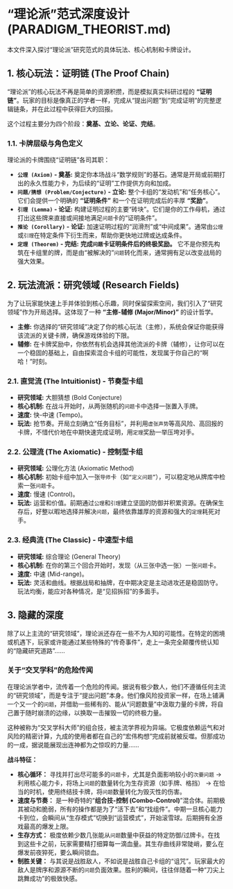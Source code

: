 # “理论派”范式深度设计 (PARADIGM_THEORIST.md)

本文件深入探讨“理论派”研究范式的具体玩法、核心机制和卡牌设计。

## 1. 核心玩法：证明链 (The Proof Chain)

“理论派”的核心玩法不再是简单的资源积攒，而是模拟真实科研过程的 **“证明链”**。玩家的目标是像真正的学者一样，完成从“提出问题”到“完成证明”的完整逻辑链条，并在此过程中获得巨大的回报。

这个过程主要分为四个阶段：**奠基、立论、论证、完结**。

### 1.1. 卡牌层级与角色定义

理论派的卡牌围绕“证明链”各司其职：

- **`公理 (Axiom)` - 奠基:** 奠定你本场战斗“数学规则”的基石。通常是开局或前期打出的永久性能力卡，为后续的“证明”工作提供方向和加成。
- **`问题/猜想 (Problem/Conjecture)` - 立论:** 整个卡组的“发动机”和“任务核心”。它们会提供一个明确的 **“证明条件”** 和一个在证明完成后的丰厚 **“奖励”**。
- **`引理 (Lemma)` - 论证:** 构建证明过程的主要“砖块”。它们是你的工作母机，通过打出这些牌来直接或间接地满足`问题`卡的“证明条件”。
- **`推论 (Corollary)` - 论证:** 加速证明过程的“润滑剂”或“中间成果”。通常由`公理`或`引理`在特定条件下衍生而来，帮助你更快地过牌或达成条件。
- **`定理 (Theorem)` - 完结:** **完成`问题`卡证明条件后的终极奖励。** 它不是你预先构筑在卡组里的牌，而是由“被解决的”`问题`转化而来，通常拥有足以改变战局的强大效果。

## 2. 玩法流派：研究领域 (Research Fields)

为了让玩家能快速上手并体验到核心乐趣，同时保留探索空间，我们引入了“研究领域”作为开局选择。这体现了一种 **“主修-辅修 (Major/Minor)”** 的设计哲学。

- **主修:** 你选择的“研究领域”决定了你的核心玩法（主修），系统会保证你能获得该流派的关键卡牌，确保游戏体验的下限。
- **辅修:** 在卡牌奖励中，你依然有机会选择其他流派的卡牌（辅修），让你可以在一个稳固的基础上，自由探索混合卡组的可能性，发现属于你自己的“啊哈！”时刻。

### 2.1. 直觉流 (The Intuitionist) - 节奏型卡组

- **研究领域:** 大胆猜想 (Bold Conjecture)
- **核心机制:** 在战斗开始时，从两张随机的`问题`卡中选择一张置入手牌。
- **速度:** 快-中速 (Tempo)。
- **玩法:** 抢节奏。开局立刻确立“任务目标”，并利用`虚张声势`等高风险、高回报的卡牌，不惜代价地在中期快速完成证明，用`定理`奖励一举压垮对手。

### 2.2. 公理流 (The Axiomatic) - 控制型卡组

- **研究领域:** 公理化方法 (Axiomatic Method)
- **核心机制:** 初始卡组中加入一张`导师`卡（如`“定义问题”`），可以稳定地从牌库中检索一张`问题`卡。
- **速度:** 慢速 (Control)。
- **玩法:** 运营和价值。前期通过`公理`和`引理`建立坚固的防御并积累资源。在确保生存后，好整以暇地选择并解决`问题`，最终依靠雄厚的资源和强大的`定理`耗死对手。

### 2.3. 经典流 (The Classic) - 中速型卡组

- **研究领域:** 综合理论 (General Theory)
- **核心机制:** 在你的第三个回合开始时，发现（从三张中选一张）一张`问题`卡。
- **速度:** 中速 (Mid-range)。
- **玩法:** 灵活和曲线。根据战局和抽牌，在中期决定是主动进攻还是稳固防守。玩法均衡，能应对各种情况，是“见招拆招”的多面手。

## 3. 隐藏的深度

除了以上主流的“研究领域”，理论派还存在一些不为人知的可能性。在特定的困境或机遇下，玩家或许能通过某些特殊的“传奇事件”，走上一条完全颠覆传统认知的“隐藏研究道路”……

### 关于“交叉学科”的危险传闻
在理论派学者中，流传着一个危险的传闻。据说有极少数人，他们不遵循任何主流的“研究领域”，而是专注于“提出问题”本身。他们像风险投资家一样，在场上铺满一个又一个的`问题`，并借助一些稀有的、能从“问题数量”中汲取力量的卡牌，将自己置于随时崩溃的边缘，以换取一击摧毁一切的终极力量。

这种被称为“交叉学科大师”的组合技，被主流学界视为异端。它极度依赖运气和对风险的精密计算，九成的使用者都在自己的“宏伟构想”完成前就被反噬。但那成功的一成，据说能展现出连神都为之惊叹的力量……

**战斗特征：**
- **核心循环：** 寻找并打出尽可能多的`问题`卡，尤其是负面影响较小的`次要问题` -> 利用核心能力卡，将场上`问题`的数量转化为生存资源（如手牌、格挡） -> 在恰当的时机，使用终结技卡牌，将`问题`数量转化为毁灭性的伤害。
- **速度与节奏：** 是一种奇特的“**组合技-控制 (Combo-Control)**”混合体。前期极其被动和脆弱，所有的操作都是为了“活下去”和“找组件”。中期一旦核心能力卡到位，会瞬间从“生存模式”切换到“运营模式”，开始滚雪球。后期拥有全游戏最高的爆发上限。
- **生存方式：** 极度依赖少数几张能从`问题`数量中获益的特定防御/过牌卡。在找到这些卡之前，玩家需要精打细算每一滴血量。其生存曲线非常陡峭，要么在爆发前夜猝死，要么瞬间锁血。
- **制胜关键：** 与其说是战胜敌人，不如说是战胜自己卡组的“诅咒”。玩家最大的敌人是牌序和源源不断的`问题`负面效果。胜利的瞬间，往往伴随着一种“刀尖上跳舞成功”的极致快感。